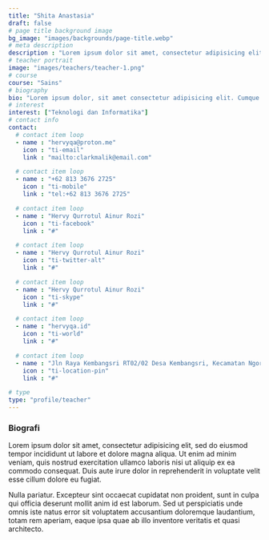 ```yaml
---
title: "Shita Anastasia"
draft: false
# page title background image
bg_image: "images/backgrounds/page-title.webp"
# meta description
description : "Lorem ipsum dolor sit amet, consectetur adipisicing elit, sed do eiusmod tempor incididunt ut labore. dolore magna aliqua. Ut enim ad minim veniam, quis nostrud."
# teacher portrait
image: "images/teachers/teacher-1.png"
# course
course: "Sains"
# biography
bio: "Lorem ipsum dolor, sit amet consectetur adipisicing elit. Cumque accusamus tenetur ea harum delectus ab consequatur excepturi, odit qui in quo quia voluptate nam optio, culpa aspernatur. Error placeat iusto officia voluptas quae."
# interest
interest: ["Teknologi dan Informatika"]
# contact info
contact:
  # contact item loop
  - name : "hervyqa@proton.me"
    icon : "ti-email"
    link : "mailto:clarkmalik@email.com"

  # contact item loop
  - name : "+62 813 3676 2725"
    icon : "ti-mobile"
    link : "tel:+62 813 3676 2725"

  # contact item loop
  - name : "Hervy Qurrotul Ainur Rozi"
    icon : "ti-facebook"
    link : "#"

  # contact item loop
  - name : "Hervy Qurrotul Ainur Rozi"
    icon : "ti-twitter-alt"
    link : "#"

  # contact item loop
  - name : "Hervy Qurrotul Ainur Rozi"
    icon : "ti-skype"
    link : "#"

  # contact item loop
  - name : "hervyqa.id"
    icon : "ti-world"
    link : "#"

  # contact item loop
  - name : "Jln Raya Kembangsri RT02/02 Desa Kembangsri, Kecamatan Ngoro, Kabupaten Mojokerto."
    icon : "ti-location-pin"
    link : "#"

# type
type: "profile/teacher"
---
```


### Biografi

Lorem ipsum dolor sit amet, consectetur adipisicing elit, sed do eiusmod tempor incididunt ut
labore et dolore magna aliqua. Ut enim ad minim veniam, quis nostrud exercitation ullamco laboris nisi ut aliquip ex ea commodo consequat. Duis aute irure dolor in reprehenderit in voluptate velit esse cillum dolore eu fugiat.

Nulla pariatur. Excepteur sint occaecat cupidatat non proident, sunt in culpa qui officia deserunt mollit anim id est laborum. Sed ut perspiciatis unde omnis iste natus error sit voluptatem accusantium doloremque laudantium, totam rem aperiam, eaque ipsa quae ab illo inventore veritatis et quasi architecto.